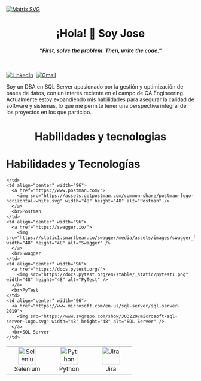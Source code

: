   [![Matrix SVG](https://raw.githubusercontent.com/rodrigograca31/rodrigograca31/master/matrix.svg)](https://www.youtube.com/watch?v=SDkAGkd4NLc) 
<p>
  <h1 align="center"><b>¡Hola! 👋 Soy Jose</b></h1>
</p>

<p>
  <h4 align="center"><b><i>"First, solve the problem. Then, write the code."</i></b></h4>
</p>

<br>

<a href="https://www.linkedin.com/in/sameer-memon-0019ab1a9/"><img src="https://img.shields.io/badge/linkedin-%230077B5.svg?&style=for-the-badge&logo=linkedin&logoColor=white" alt="LinkedIn" /></a>&nbsp;
<a href="mailto:memonsameer4@gmail.com@gmail.com?subject=Hello%20Sameer"><img src="https://img.shields.io/badge/gmail-%23D14836.svg?&style=for-the-badge&logo=gmail&logoColor=white" alt="Gmail"/></a>&nbsp;
<!--<a href="https://kkvanonymous.github.io/"><img alt="Website" src="https://img.shields.io/website?style=for-the-badge&up_message=portfolio&url=https%3A%2F%2Fkkvanonymous.github.io%2F"></a>-->
</p>


Soy un DBA en SQL Server apasionado por la gestión y optimización de bases de datos, con un interés reciente en el campo de QA Engineering. Actualmente estoy expandiendo mis habilidades para asegurar la calidad de software y sistemas, lo que me permite tener una perspectiva integral de los proyectos en los que participo.


<h1 align="center"><b>Habilidades y tecnologias</b></h1>

# Habilidades y Tecnologías

<table>
  <tr>
    <td align="center" width="96">
      <a href="https://www.selenium.dev/">
        <img src="https://www.selenium.dev/images/selenium_logo_square_green.png" width="48" height="48" alt="Selenium" />
      </a>
      <br>Selenium
    </td>
    <td align="center" width="96">
      <a href="https://www.python.org/">
        <img src="https://www.python.org/static/community_logos/python-logo.png" width="48" height="48" alt="Python" />
      </a>
      <br>Python
    </td>
    <td align="center" width="96">
  <a href="https://www.atlassian.com/software/jira">
    <img src="https://cdn.worldvectorlogo.com/logos/jira-1.svg" width="48" height="48" alt="Jira" />
  </a>
  <br>Jira
</td>

    </td>
    <td align="center" width="96">
      <a href="https://www.postman.com/">
        <img src="https://assets.getpostman.com/common-share/postman-logo-horizontal-white.svg" width="48" height="48" alt="Postman" />
      </a>
      <br>Postman
    </td>
    <td align="center" width="96">
      <a href="https://swagger.io/">
        <img src="https://static1.smartbear.co/swagger/media/assets/images/swagger_logo.svg" width="48" height="48" alt="Swagger" />
      </a>
      <br>Swagger
    </td>
    <td align="center" width="96">
      <a href="https://docs.pytest.org/">
        <img src="https://docs.pytest.org/en/stable/_static/pytest1.png" width="48" height="48" alt="PyTest" />
      </a>
      <br>PyTest
    </td>
    <td align="center" width="96">
      <a href="https://www.microsoft.com/en-us/sql-server/sql-server-2019">
        <img src="https://www.svgrepo.com/show/303229/microsoft-sql-server-logo.svg" width="48" height="48" alt="SQL Server" />
      </a>
      <br>SQL Server
    </td>
  </tr>
</table>
